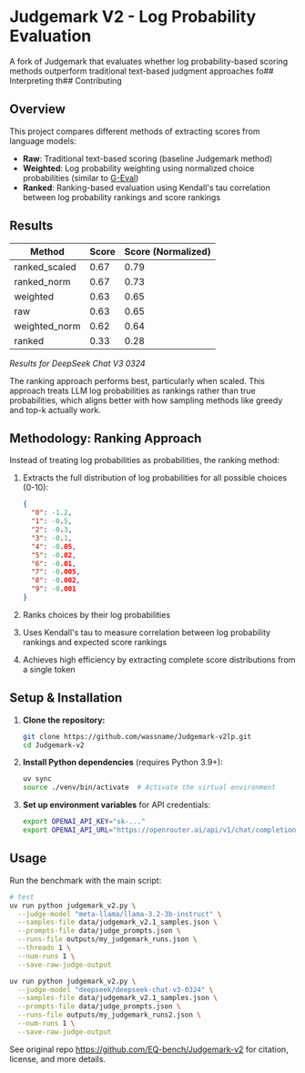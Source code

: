# Judgemark V2 - Log Probability Evaluation

A fork of Judgemark that evaluates whether log probability-based scoring methods outperform traditional text-based judgment approaches fo## Interpreting th## Contributing

## Overview

This project compares different methods of extracting scores from language models:

- **Raw**: Traditional text-based scoring (baseline Judgemark method)
- **Weighted**: Log probability weighting using normalized choice probabilities (similar to [G-Eval](https://arxiv.org/abs/2303.16634))
- **Ranked**: Ranking-based evaluation using Kendall's tau correlation between log probability rankings and score rankings

## Results

| Method        | Score | Score (Normalized) |
|---------------|-------|-------------------|
| ranked_scaled | 0.67  | 0.79             |
| ranked_norm   | 0.67  | 0.73             |
| weighted      | 0.63  | 0.65             |
| raw           | 0.63  | 0.65             |
| weighted_norm | 0.62  | 0.64             |
| ranked        | 0.33  | 0.28             |

*Results for DeepSeek Chat V3 0324*

The ranking approach performs best, particularly when scaled. This approach treats LLM log probabilities as rankings rather than true probabilities, which aligns better with how sampling methods like greedy and top-k actually work.

## Methodology: Ranking Approach

Instead of treating log probabilities as probabilities, the ranking method:

1. Extracts the full distribution of log probabilities for all possible choices (0-10):
   ```json
   {
     "0": -1.2,
     "1": -0.5,
     "2": -0.3,
     "3": -0.1,
     "4": -0.05,
     "5": -0.02,
     "6": -0.01,
     "7": -0.005,
     "8": -0.002,
     "9": -0.001
   }
   ```

2. Ranks choices by their log probabilities
3. Uses Kendall's tau to measure correlation between log probability rankings and expected score rankings
4. Achieves high efficiency by extracting complete score distributions from a single token


## Setup & Installation

1. **Clone the repository:**
   ```bash
   git clone https://github.com/wassname/Judgemark-v2lp.git
   cd Judgemark-v2
   ```

2. **Install Python dependencies** (requires Python 3.9+):
   ```bash
   uv sync
   source ./venv/bin/activate  # Activate the virtual environment
   ```

3. **Set up environment variables** for API credentials:
   ```bash
   export OPENAI_API_KEY="sk-..."
   export OPENAI_API_URL="https://openrouter.ai/api/v1/chat/completions"
   ```

## Usage

Run the benchmark with the main script:

```bash
# test
uv run python judgemark_v2.py \
  --judge-model "meta-llama/llama-3.2-3b-instruct" \
  --samples-file data/judgemark_v2.1_samples.json \
  --prompts-file data/judge_prompts.json \
  --runs-file outputs/my_judgemark_runs.json \
  --threads 1 \
  --num-runs 1 \
  --save-raw-judge-output

uv run python judgemark_v2.py \
  --judge-model "deepseek/deepseek-chat-v3-0324" \
  --samples-file data/judgemark_v2.1_samples.json \
  --prompts-file data/judge_prompts.json \
  --runs-file outputs/my_judgemark_runs2.json \
  --num-runs 1 \
  --save-raw-judge-output
```

See original repo https://github.com/EQ-bench/Judgemark-v2 for citation, license, and more details.
